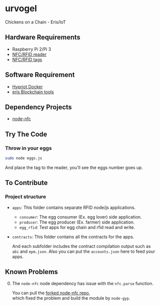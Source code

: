 # urvogel
Chickens on a Chain - Eris/IoT

## Hardware Requirements
* Raspberry Pi 2/Pi 3
* [NFC/RFID reader](https://www.adafruit.com/product/364)
* [NFC/RFID tags][Amazon NFC stickers]

[Amazon NFC stickers]: https://www.amazon.com/gp/product/B01D8RDNZ0/ref=oh_aui_detailpage_o07_s00?ie=UTF8&psc=1

## Software Requirement
* [Hypriot Docker](http://blog.hypriot.com/downloads/)
* [eris Blockchain tools](https://erisindustries.com/)

## Dependency Projects
* [node-nfc](https://github.com/camme/node-nfc)

## Try The Code
### Throw in your eggs
```bash
sudo node eggs.js
```

And place the tag to the reader, you'll see the eggs number goes up.

## To Contribute
### Project structure
- `apps`: This folder contains separate RFID node/js applications. 
  - `consumer`: The egg consumer (Ex. egg lover) side application.
  - `producer`: The egg producer (Ex. farmer) side application.
  - `egg_rfid`: Test apps for egg chain and rfid read and write.
- `contracts`: This folder contains all the contracts for the apps. 

   And each subfolder includes the contract compilation output such as `abi` and `epm.json`.
   Also you can put the `accounts.json` here to feed your apps.

## Known Problems
0. The `node-nfc` node dependency has issue with the `nfc.parse` function. 

   You can pull the [forked node-nfc repo](https://github.com/shuangjj/node-nfc),  
   which fixed the problem and build the module by `node-gyp`.

